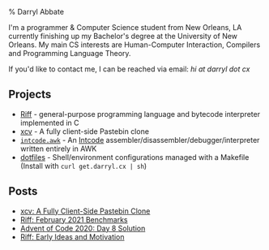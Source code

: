 % Darryl Abbate

I'm a programmer & Computer Science student from New Orleans, LA
currently finishing up my Bachelor's degree at the University of New
Orleans. My main CS interests are Human-Computer Interaction,
Compilers and Programming Language Theory.

If you'd like to contact me, I can be reached via email: *hi at darryl
dot cx*

## Projects

- [Riff](https://riff.cx) - general-purpose programming language and
  bytecode interpreter implemented in C
- [xcv](https://rootbeersoup.github.io/xcv/) - A fully client-side
  Pastebin clone
- [`intcode.awk`](https://github.com/rootbeersoup/aoc/blob/master/19/intcode.awk) - 
  An [Intcode](https://adventofcode.com/2019/day/2)
  assembler/disassembler/debugger/interpreter written entirely in AWK
- [dotfiles](https://github.com/rootbeersoup/dotfiles) -
  Shell/environment configurations managed with a Makefile (Install
  with `curl get.darryl.cx | sh`)

## Posts

- [xcv: A Fully Client-Side Pastebin Clone](/xcv)
- [Riff: February 2021 Benchmarks](/riff-feb21-benchmarks)
- [Advent of Code 2020: Day 8 Solution](/aoc20day8)
- [Riff: Early Ideas and Motivation](/riff-early-ideas)
